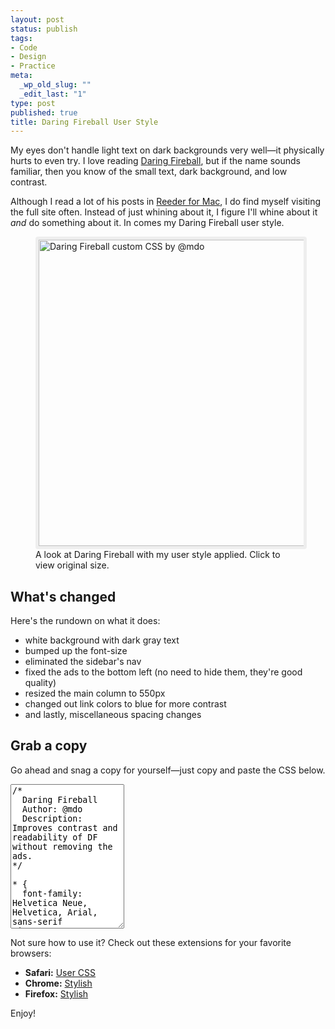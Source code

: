```yaml
--- 
layout: post
status: publish
tags: 
- Code
- Design
- Practice
meta: 
  _wp_old_slug: ""
  _edit_last: "1"
type: post
published: true
title: Daring Fireball User Style
---
```

<p>My eyes don't handle light text on dark backgrounds very well&mdash;it physically hurts to even try. I love reading <a href="http://daringfireball.net">Daring Fireball</a>, but if the name sounds familiar, then you know of the small text, dark background, and low contrast.</p>
<p>Although I read a lot of his posts in <a href="http://madeatgloria.com/brewery/silvio/reeder">Reeder for Mac</a>, I do find myself visiting the full site often. Instead of just whining about it, I figure I'll whine about it <em>and</em> do something about it. In comes my Daring Fireball user style.</p>

<figure>
<a href="http://www.markdotto.com/wp-content/uploads/2011/01/df-custom.png"><img src="http://www.markdotto.com/wp-content/uploads/2011/01/df-custom.png" alt="Daring Fireball custom CSS by @mdo" style="width: 490px; border: 5px solid #eee; border-radius: 4px;" /></a>
<figcaption>A look at Daring Fireball with my user style applied. Click to view original size.</figcaption>
</figure>

<h2>What's changed</h2>
<p>Here's the rundown on what it does:</p>
<ul>
	<li>white background with dark gray text</li>
	<li>bumped up the font-size</li>
	<li>eliminated the sidebar's nav</li>
	<li>fixed the ads to the bottom left (no need to hide them, they're good quality)</li>
	<li>resized the main column to 550px</li>
	<li>changed out link colors to blue for more contrast</li>
	<li>and lastly, miscellaneous spacing changes</li>
</ul>

<h2>Grab a copy</h2>
<p>Go ahead and snag a copy for yourself&mdash;just copy and paste the CSS below.</p>

<textarea class="copy-code" rows="15">
/*
  Daring Fireball
  Author: @mdo
  Description: Improves contrast and readability of DF without removing the ads.
*/

* {
  font-family: Helvetica Neue, Helvetica, Arial, sans-serif !important;
}

/* Background change and font-size bump */
body {
  background: #fff !important;
  margin-top: 40px;
  color: #333 !important;
  font-size: 13px !important;
  line-height: 18px !important;
}

/* Links to blue! */
a {
  color: #2276BB !important;
  font-weight: bold;
  border-color: rgba(0,0,0,.2) !important;
}
a:hover {
  background: #eee !important;
}

/* Clean up the text colors and headings */
h1, h2, h3, h4,
.linkedlist p,
.article p,
.article li {
  color: #333 !important;
}
.linkedlist blockquote,
.article blockquote {
  border-left-color: #ccc;
}
.linkedlist blockquote p,
.article blockquote p {
  color: #777 !important;
}
/* Remove top margin from all img elements */
img {
  margin-top: 0;
}
/* Remove left margin on dd */
dl.linkedlist dd {
  margin-left: 0;
}

/* Site Container */
div#Box {
  width: 550px !important;
}

  /* Masthead */
  div#Banner {
    margin: 0 !important;
  }
    /* Modify the logo */
    div#Banner a img {
      background: #333 !important;
      padding-top: 3px;
      padding-right: 5px;
      -webkit-border-radius: 5px;
    }
    /* Hide shirts promo */
    div#BannerPromo {
      display: none;
    }

  /* Nix the sidebar and widen the main column */
  div#Sidebar {
  }
    /* Hide everything in the sidebar but the ads */
    div#Sidebar p,
    div#Sidebar ul {
      display: none;
    }
    div#SidebarTheDeck * {
      border: 0 !important;
      padding: 0;
    }
    /* Move the ads, because ads are revenue and revenue is nice */
    div#SidebarTheDeck {
      position: fixed;
      bottom: 15px;
      left: 20px;
      width: 160px;
      margin: 0;
    }
      div#SidebarTheDeck a {
        border: 0;
      }
      div#SidebarTheDeck img {
        display: block;
        margin-bottom: 5px;
      }
      div#SidebarTheDeck p.ads {
        display: block;
        margin: 0;
        color: #333;
        text-align: left;
      }
      div#SidebarTheDeck img.the_deck_promo {
        margin-top: 0;
      }
  
  /* Reposition the main column */
  div#Main {
    margin: 50px 0 0 !important;
    width: auto !important;
  }</textarea>

<p>Not sure how to use it? Check out these extensions for your favorite browsers:</p>
<ul>
	<li><strong>Safari:</strong> <a href="http://code.grid.in.th/">User CSS</a></li>
	<li><strong>Chrome:</strong> <a href="https://chrome.google.com/extensions/detail/fjnbnpbmkenffdnngjfgmeleoegfcffe">Stylish</a></li>
	<li><strong>Firefox:</strong> <a href="https://addons.mozilla.org/en-US/firefox/addon/2108/">Stylish</a></li>
</ul>
<p>Enjoy!</p>
